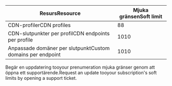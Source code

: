 
| <span data-ttu-id="ff245-101">Resurs</span><span class="sxs-lookup"><span data-stu-id="ff245-101">Resource</span></span> | <span data-ttu-id="ff245-102">Mjuka gränsen</span><span class="sxs-lookup"><span data-stu-id="ff245-102">Soft limit</span></span> |
| --- | --- |
| <span data-ttu-id="ff245-103">CDN-profiler</span><span class="sxs-lookup"><span data-stu-id="ff245-103">CDN profiles</span></span> |<span data-ttu-id="ff245-104">8</span><span class="sxs-lookup"><span data-stu-id="ff245-104">8</span></span> |
| <span data-ttu-id="ff245-105">CDN-slutpunkter per profil</span><span class="sxs-lookup"><span data-stu-id="ff245-105">CDN endpoints per profile</span></span> |<span data-ttu-id="ff245-106">10</span><span class="sxs-lookup"><span data-stu-id="ff245-106">10</span></span> |
| <span data-ttu-id="ff245-107">Anpassade domäner per slutpunkt</span><span class="sxs-lookup"><span data-stu-id="ff245-107">Custom domains per endpoint</span></span> |<span data-ttu-id="ff245-108">10</span><span class="sxs-lookup"><span data-stu-id="ff245-108">10</span></span> |

<span data-ttu-id="ff245-109">Begär en uppdatering tooyour prenumeration mjuka gränser genom att öppna ett supportärende.</span><span class="sxs-lookup"><span data-stu-id="ff245-109">Request an update tooyour subscription's soft limits by opening a support ticket.</span></span>

